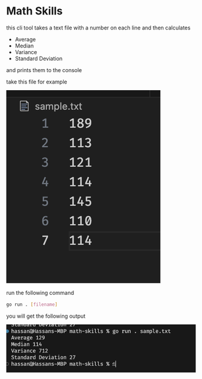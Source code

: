 # Math Skills
this cli tool takes a text file with a number on each line and then calculates
- Average
- Median
- Variance
- Standard Deviation

and prints them to the console

take this file for example 

![a text file with numbers](Screenshot1.png)

run the following command
```bash
go run . [filename]
```
you will get the following output

![the results from the calculations](Screenshot2.png)
